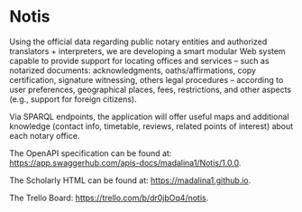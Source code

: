 # Notis

Using the official data regarding public notary entities and authorized translators + interpreters, we are developing a smart modular Web system capable to provide support for locating offices and services – such as notarized documents: acknowledgments, oaths/affirmations, copy certification, signature witnessing, others legal procedures – according to user preferences, geographical places, fees, restrictions, and other aspects (e.g., support for foreign citizens). 

Via SPARQL endpoints, the application will offer useful maps and additional knowledge (contact info, timetable, reviews, related points of interest) about each notary office.


The OpenAPI specification can be found at: https://app.swaggerhub.com/apis-docs/madalina1/Notis/1.0.0.

The Scholarly HTML can be found at: https://madalina1.github.io.

The Trello Board: https://trello.com/b/dr0jbOq4/notis.
